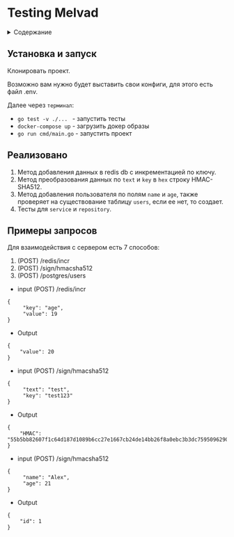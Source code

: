# Testing Melvad
<details>
  <summary>Содержание</summary>
  <ol>
    <li><a href="#установка-и-запуск">Установка и запуск</a></li>
    <li><a href="#реализовано">Реализовано</a></li>
    <li><a href="#примеры-запросов">Примеры запросов</a></li>
  </ol>
</details>

## Установка и запуск

Клонировать проект.

Возможно вам нужно будет выставить свои конфиги, для этого есть файл .env.

Далее через `терминал`:
- `go test -v ./... ` - запустить тесты
- `docker-compose up` - загрузить докер образы
- `go run cmd/main.go` - запустить проект

## Реализовано

1. Метод добавления данных в  redis db с инкрементацией по ключу.
2. Метод преобразования данных по `text` и `key` в `hex` строку HMAC-SHA512.
3. Метод добавления пользователя по полям `name` и `age`, также проверяет на существование таблицу `users`, если ее нет, то создает.
4. Тесты для `service` и `repository`.

## Примеры запросов

Для взаимодействия с сервером есть 7 способов:
1. (POST) /redis/incr
2. (POST) /sign/hmacsha512
3. (POST) /postgres/users

- input (POST) /redis/incr
```
{
     "key": "age", 
     "value": 19
}
```
- Output 

```
{
    "value": 20
}
```

- input (POST) /sign/hmacsha512
```
{
     "text": "test",
     "key": "test123"
}
```

- Output
```
{
    "HMAC": "55b5bb82607f1c64d187d1089b6cc27e1667cb24de14bb26f8a0ebc3b3dc7595096290b35d7df477a57e69059f2a00946f1737d3eaef3e6c73fa29ac400b8bdb"
}
```

- input (POST) /sign/hmacsha512
```
{
     "name": "Alex",
     "age": 21
}
```

- Output
```
{
    "id": 1
}
```